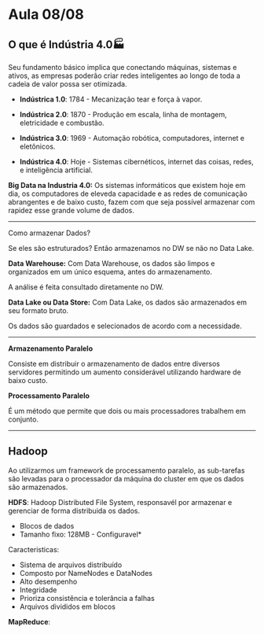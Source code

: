 # Aula 08/08

## O que é Indústria 4.0🏭

Seu fundamento básico implica que conectando máquinas, sistemas e ativos, as empresas poderão criar redes inteligentes ao longo de toda a cadeia de valor possa ser otimizada.

* **Indústrica 1.0**: 1784 - Mecanização tear e força à vapor.

* **Indústrica 2.0**: 1870 - Produção em escala, linha de montagem, eletricidade e combustão.

* **Indústrica 3.0**: 1969 - Automação robótica, computadores, internet e eletônicos.

* **Indústrica 4.0**: Hoje - Sistemas cibernéticos, internet das coisas, redes, e inteligência artificial.

**Big Data na Industria 4.0:** Os sistemas informáticos que existem hoje em dia, os computadores de eleveda capacidade e as redes de comunicação abrangentes e de baixo custo, fazem com que seja possível armazenar com rapidez esse grande volume de dados.

---

Como armazenar Dados?

Se eles são estruturados? Então armazenamos no DW se não no Data Lake.

**Data Warehouse:** Com Data Warehouse, os dados são limpos e organizados em um único esquema, antes do armazenamento.

A análise é feita consultado diretamente no DW.

**Data Lake ou Data Store:** Com Data Lake, os dados são armazenados em seu formato bruto.

Os dados são guardados e selecionados de acordo com a necessidade.

---

**Armazenamento Paralelo**

Consiste em distribuir o armazenamento de dados entre diversos servidores permitindo um aumento considerável utilizando hardware de baixo custo.

**Processamento Paralelo**

É um método que permite que dois ou mais processadores trabalhem em conjunto.

---

## Hadoop

Ao utilizarmos um framework de processamento paralelo, as sub-tarefas são levadas para o processador da máquina do cluster em que os dados são armazenados.

**HDFS**: Hadoop Distributed File System, responsavél por armazenar e gerenciar de forma distribuida os dados.

- Blocos de dados
- Tamanho fixo: 128MB - Configuravel*

Caracteristicas:
- Sistema de arquivos distribuído
- Composto por NameNodes e DataNodes
- Alto desempenho
- Integridade
- Prioriza consistência e tolerância a falhas
- Arquivos divididos em blocos

**MapReduce**:

